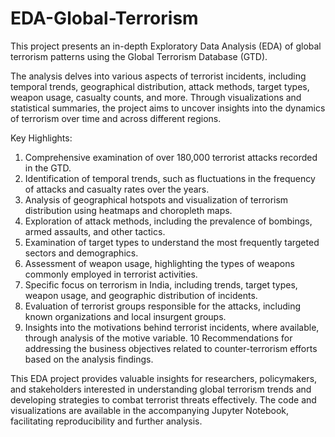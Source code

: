 # EDA-Global-Terrorism
This project presents an in-depth Exploratory Data Analysis (EDA) of global terrorism patterns using the Global Terrorism Database (GTD). 

The analysis delves into various aspects of terrorist incidents, including temporal trends, geographical distribution, attack methods, target types, weapon usage, casualty counts, and more. Through visualizations and statistical summaries, the project aims to uncover insights into the dynamics of terrorism over time and across different regions.

Key Highlights:

1. Comprehensive examination of over 180,000 terrorist attacks recorded in the GTD.
2. Identification of temporal trends, such as fluctuations in the frequency of attacks and casualty rates over the years.
3. Analysis of geographical hotspots and visualization of terrorism distribution using heatmaps and choropleth maps.
4. Exploration of attack methods, including the prevalence of bombings, armed assaults, and other tactics.
5. Examination of target types to understand the most frequently targeted sectors and demographics.
6. Assessment of weapon usage, highlighting the types of weapons commonly employed in terrorist activities.
7. Specific focus on terrorism in India, including trends, target types, weapon usage, and geographic distribution of incidents.
8. Evaluation of terrorist groups responsible for the attacks, including known organizations and local insurgent groups.
9. Insights into the motivations behind terrorist incidents, where available, through analysis of the motive variable.
10 Recommendations for addressing the business objectives related to counter-terrorism efforts based on the analysis findings.


This EDA project provides valuable insights for researchers, policymakers, and stakeholders interested in understanding global terrorism trends and developing strategies to combat terrorist threats effectively. The code and visualizations are available in the accompanying Jupyter Notebook, facilitating reproducibility and further analysis.
